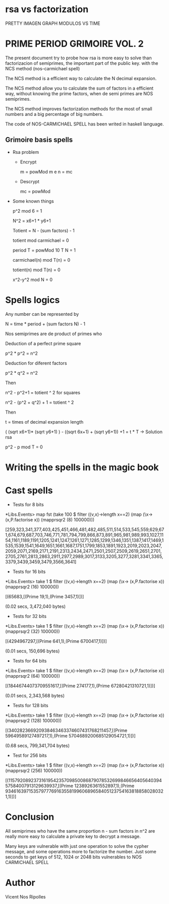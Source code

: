 # rsa vs factorization

PRETTY IMAGEN GRAPH MODULOS VS TIME

# PRIME PERIOD GRIMOIRE VOL. 2

The present document try to probe how rsa is more easy to solve than factorizacion of semiprimes, the important part of the public key. with the NCS method (nos-carmichael spell)

The NCS method is a efficient way to calculate the N decimal expansion.

The NCS method allow you to calculate the sum of factors in a efficient way, without knowing the prime factors, when de semi primes are NOS semiprimes.

The NCS method improves factorization methods for the most of small numbers and a big percentage of big numbers.

The code of NOS-CARMICHAEL SPELL has been writed in haskell language.

## Grimoire basis spells

- Rsa problem 

  - Encrypt
  
    m = powMod m e n = mc

  - Descrypt

    mc = powMod
  
- Some known things

  p^2 mod 6 = 1

  N^2 = x6+1 * y6+1

  Totient = N - (sum factors) - 1

  totient mod carmichael = 0

  period T = powMod 10 T N = 1

  carmichael(n) mod T(n) = 0
  
  totient(n) mod T(n) = 0
  
  x^2-y^2 mod N = 0


# Spells logics

Any number can be represented by 

N = time * period + (sum factors N) - 1

Nos semiprimes are de product of primes who 

Deduction of a perfect prime square

p^2 * p^2 = n^2

Deduction for diferent factors

p^2 * q^2 = n^2

Then 

n^2 - p^2+1 = totient ^ 2 for squares

n^2 - (p^2 + q^2) + 1 = totient ^ 2 

Then 

t = times of decimal expansion length

( (sqrt x6+1)* (sqrt y6+1) ) - ((sqrt 6x+1) + (sqrt y6+1)) +1 = t * T -> Solution rsa

p^2 - p mod T = 0


# Writing the spells in the magic book




# Cast spells

- Tests for 8 bits

*Libs.Events> map fst (take 100 $ filter (\(v,x)->length x==2) (map (\x-> (x,P.factorise x)) (mapprsqr2 (8) 100000)))

[259,323,341,377,403,425,451,466,481,482,485,511,514,533,545,559,629,671,674,679,687,703,746,771,781,794,799,866,873,891,965,981,989,993,1027,1154,1161,1189,1191,1205,1241,1247,1261,1271,1285,1299,1346,1351,1387,1417,1469,1535,1539,1541,1649,1651,1661,1687,1751,1799,1853,1891,1923,2019,2023,2047,2059,2071,2169,2171,2191,2313,2434,2471,2501,2507,2509,2619,2651,2701,2705,2761,2813,2863,2911,2977,2989,3017,3133,3205,3277,3281,3341,3365,3379,3439,3459,3479,3566,3641]



- Tests for 16 bits

*Libs.Events> take 1 $ filter (\(v,x)->length x==2) (map (\x-> (x,P.factorise x)) (mapprsqr2 (16) 100000))

[(65683,[(Prime 19,1),(Prime 3457,1)])]

(0.02 secs, 3,472,040 bytes)


- Tests for 32 bits

*Libs.Events> take 1 $ filter (\(v,x)->length x==2) (map (\x-> (x,P.factorise x)) (mapprsqr2 (32) 100000))

[(4294967297,[(Prime 641,1),(Prime 6700417,1)])]

(0.01 secs, 150,696 bytes)


- Tests for 64 bits

*Libs.Events> take 1 $ filter (\(v,x)->length x==2) (map (\x-> (x,P.factorise x)) (mapprsqr2 (64) 100000))

[(18446744073709551617,[(Prime 274177,1),(Prime 67280421310721,1)])]

(0.01 secs, 2,343,568 bytes)


- Tests for 128 bits

*Libs.Events> take 1 $ filter (\(v,x)->length x==2) (map (\x-> (x,P.factorise x)) (mapprsqr2 (128) 100000))

[(340282366920938463463374607431768211457,[(Prime 59649589127497217,1),(Prime 5704689200685129054721,1)])]

(0.68 secs, 799,341,704 bytes)


- Test for 256 bits

*Libs.Events> take 1 $ filter (\(v,x)->length x==2) (map (\x-> (x,P.factorise x)) (mapprsqr2 (256) 100000))

[(115792089237316195423570985008687907853269984665640564039457584007913129639937,[(Prime 1238926361552897,1),(Prime 93461639715357977769163558199606896584051237541638188580280321,1)])]


# Conclusion

All semiprimes who have the same proportion n - sum factors in n^2 are really more easy to calculate a private key to decrypt a message.

Many keys are vulnerable with just one operation to solve the cypher message, and some operations more to factorize the number. Just some seconds to get keys of 512, 1024 or 2048 bits vulnerables to NOS CARMICHAEL SPELL

# Author

Vicent Nos Ripolles


